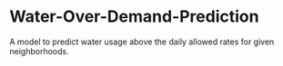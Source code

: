 # Water-Over-Demand-Prediction
A model to predict water usage above the daily allowed rates for given neighborhoods.
